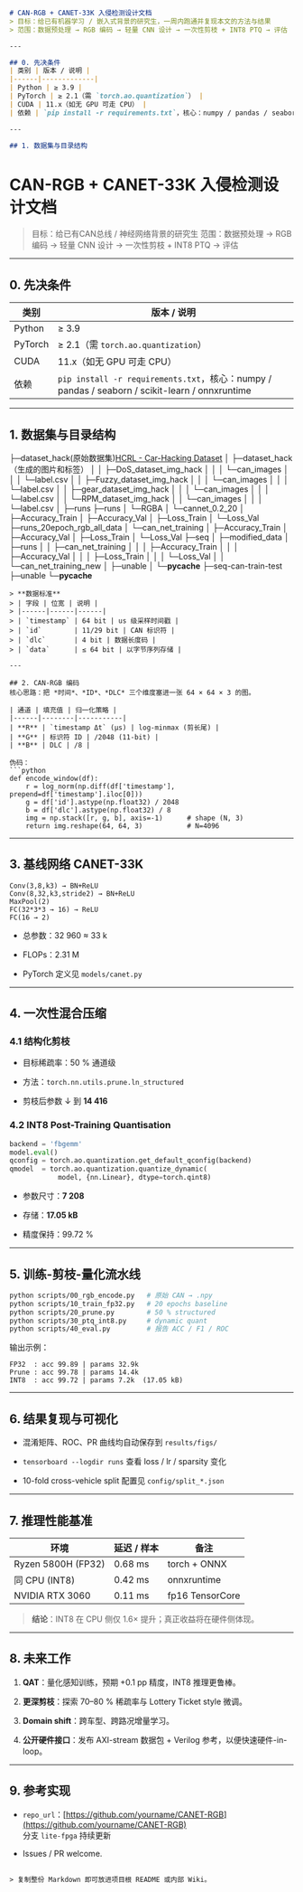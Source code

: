 ```markdown
# CAN-RGB + CANET-33K 入侵检测设计文档  
> 目标：给已有机器学习 / 嵌入式背景的研究生，一周内跑通并复现本文的方法与结果  
> 范围：数据预处理 → RGB 编码 → 轻量 CNN 设计 → 一次性剪枝 + INT8 PTQ → 评估  

---

## 0. 先决条件
| 类别 | 版本 / 说明 |
|------|-------------|
| Python | ≥ 3.9 |
| PyTorch | ≥ 2.1（需 `torch.ao.quantization`） |
| CUDA | 11.x（如无 GPU 可走 CPU） |
| 依赖 | `pip install -r requirements.txt`，核心：numpy / pandas / seaborn / scikit-learn / onnxruntime |

---

## 1. 数据集与目录结构

```
# CAN-RGB + CANET-33K 入侵检测设计文档  
> 目标：给已有CAN总线 / 神经网络背景的研究生
> 范围：数据预处理 → RGB 编码 → 轻量 CNN 设计 → 一次性剪枝 + INT8 PTQ → 评估  
> 
---

## 0. 先决条件
| 类别 | 版本 / 说明 |
|------|-------------|
| Python | ≥ 3.9 |
| PyTorch | ≥ 2.1（需 `torch.ao.quantization`） |
| CUDA | 11.x（如无 GPU 可走 CPU） |
| 依赖 | `pip install -r requirements.txt`，核心：numpy / pandas / seaborn / scikit-learn / onnxruntime |

---

## 1. 数据集与目录结构
├─dataset_hack(原始数据集)[HCRL - Car-Hacking Dataset](https://ocslab.hksecurity.net/Datasets/car-hacking-dataset)
│  ├─dataset_hack（生成的图片和标签）
│  │  ├─DoS_dataset_img_hack
│  │  │  └─can_images
│  │  │  └─label.csv
│  │  ├─Fuzzy_dataset_img_hack
│  │  │  └─can_images
│  │  │  └─label.csv
│  │  ├─gear_dataset_img_hack
│  │  │  └─can_images
│  │  │  └─label.csv
│  │  └─RPM_dataset_img_hack
│  │      └─can_images
│  │  │  └─label.csv
│  ├─runs
├─runs
│  └─RGBA
│      └─cannet_0.2_20
│          ├─Accuracy_Train
│          ├─Accuracy_Val
│          ├─Loss_Train
│          └─Loss_Val
├─runs_20epoch_rgb_all_data
│  └─can_net_training
│      ├─Accuracy_Train
│      ├─Accuracy_Val
│      ├─Loss_Train
│      └─Loss_Val
├─seq
│  ├─modified_data
│  ├─runs
│  │  ├─can_net_training
│  │  │  ├─Accuracy_Train
│  │  │  ├─Accuracy_Val
│  │  │  ├─Loss_Train
│  │  │  └─Loss_Val
│  │  └─can_net_training_new
│  ├─unable
│  └─__pycache__
├─seq-can-train-test
├─unable
└─__pycache__

````
> **数据标准**  
> | 字段 | 位宽 | 说明 |  
> |------|------|------|  
> | `timestamp` | 64 bit | us 级采样时间戳 |  
> | `id`        | 11/29 bit | CAN 标识符 |  
> | `dlc`       | 4 bit | 数据长度码 |  
> | `data`      | ≤ 64 bit | 以字节序列存储 |

---

## 2. CAN-RGB 编码  
核心思路：把 *时间*、*ID*、*DLC* 三个维度塞进一张 64 × 64 × 3 的图。

| 通道 | 填充值 | 归一化策略 |
|------|--------|-----------|
| **R** | `timestamp Δt` (μs) | log-minmax (剪长尾) |
| **G** | 标识符 ID | /2048 (11-bit) |
| **B** | DLC | /8 |

伪码：
```python
def encode_window(df):
    r = log_norm(np.diff(df['timestamp'], prepend=df['timestamp'].iloc[0]))
    g = df['id'].astype(np.float32) / 2048
    b = df['dlc'].astype(np.float32) / 8
    img = np.stack([r, g, b], axis=-1)      # shape (N, 3)
    return img.reshape(64, 64, 3)           # N=4096
````

---

## 3. 基线网络 CANET-33K

```
Conv(3,8,k3) → BN+ReLU
Conv(8,32,k3,stride2) → BN+ReLU
MaxPool(2)
FC(32*3*3 → 16) → ReLU
FC(16 → 2)
```

- 总参数：32 960 ≈ 33 k
    
- FLOPs：2.31 M
    
- PyTorch 定义见 `models/canet.py`
    

---

## 4. 一次性混合压缩

### 4.1 结构化剪枝

- 目标稀疏率：50 % 通道级
    
- 方法：`torch.nn.utils.prune.ln_structured`
    
- 剪枝后参数 ↓ 到 **14 416**
    

### 4.2 INT8 Post-Training Quantisation

```python
backend = 'fbgemm'
model.eval()
qconfig = torch.ao.quantization.get_default_qconfig(backend)
qmodel  = torch.ao.quantization.quantize_dynamic(
            model, {nn.Linear}, dtype=torch.qint8)
```

- 参数尺寸：**7 208**
    
- 存储：**17.05 kB**
    
- 精度保持：99.72 %
    

---

## 5. 训练-剪枝-量化流水线

```bash
python scripts/00_rgb_encode.py   # 原始 CAN → .npy
python scripts/10_train_fp32.py   # 20 epochs baseline
python scripts/20_prune.py        # 50 % structured
python scripts/30_ptq_int8.py     # dynamic quant
python scripts/40_eval.py         # 报告 ACC / F1 / ROC
```

输出示例：

```
FP32  : acc 99.89 | params 32.9k
Prune : acc 99.78 | params 14.4k
INT8  : acc 99.72 | params 7.2k  (17.05 kB)
```

---

## 6. 结果复现与可视化

- 混淆矩阵、ROC、PR 曲线均自动保存到 `results/figs/`
    
- `tensorboard --logdir runs` 查看 loss / lr / sparsity 变化
    
- 10-fold cross-vehicle split 配置见 `config/split_*.json`
    

---

## 7. 推理性能基准

|环境|延迟 / 样本|备注|
|---|---|---|
|Ryzen 5800H (FP32)|0.68 ms|torch + ONNX|
|同 CPU (INT8)|0.42 ms|onnxruntime|
|NVIDIA RTX 3060|0.11 ms|fp16 TensorCore|

> **结论**：INT8 在 CPU 侧仅 1.6× 提升；真正收益将在硬件侧体现。

---

## 8. 未来工作

1. **QAT**：量化感知训练，预期 +0.1 pp 精度，INT8 推理更鲁棒。
    
2. **更深剪枝**：探索 70–80 % 稀疏率与 Lottery Ticket style 微调。
    
3. **Domain shift**：跨车型、跨路况增量学习。
    
4. **公开硬件接口**：发布 AXI-stream 数据包 + Verilog 参考，以便快速硬件-in-loop。
    

---

## 9. 参考实现

- `repo_url`：[https://github.com/yourname/CANET-RGB](https://github.com/yourname/CANET-RGB)  
    分支 `lite-fpga` 持续更新
    
- Issues / PR welcome.
    

```

> 复制整份 Markdown 即可放进项目根 README 或内部 Wiki。
```